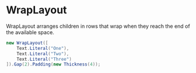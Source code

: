 # WrapLayout

WrapLayout arranges children in rows that wrap when they reach the end of the
available space.

```csharp demo
new WrapLayout([
    Text.Literal("One"),
    Text.Literal("Two"),
    Text.Literal("Three")
]).Gap(2).Padding(new Thickness(4));
```
